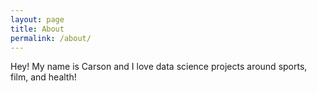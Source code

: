 ```yaml
---
layout: page
title: About
permalink: /about/
---
```


Hey! My name is Carson and I love data science projects around sports, film, and health!
